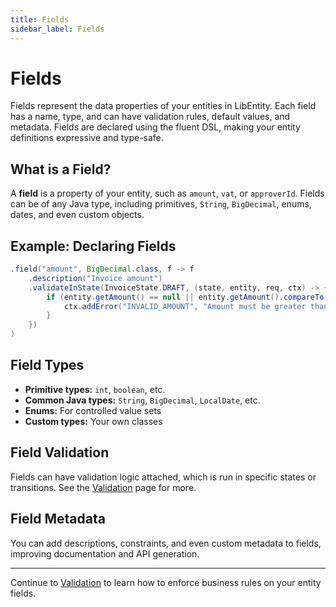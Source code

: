 ```yaml
---
title: Fields
sidebar_label: Fields
---
```


# Fields

Fields represent the data properties of your entities in LibEntity. Each field has a name, type, and can have validation rules, default values, and metadata. Fields are declared using the fluent DSL, making your entity definitions expressive and type-safe.

## What is a Field?

A **field** is a property of your entity, such as `amount`, `vat`, or `approverId`. Fields can be of any Java type, including primitives, `String`, `BigDecimal`, enums, dates, and even custom objects.

## Example: Declaring Fields

```java
.field("amount", BigDecimal.class, f -> f
    .description("Invoice amount")
    .validateInState(InvoiceState.DRAFT, (state, entity, req, ctx) -> {
        if (entity.getAmount() == null || entity.getAmount().compareTo(BigDecimal.ZERO) <= 0) {
            ctx.addError("INVALID_AMOUNT", "Amount must be greater than zero");
        }
    })
)
```

## Field Types

- **Primitive types:** `int`, `boolean`, etc.
- **Common Java types:** `String`, `BigDecimal`, `LocalDate`, etc.
- **Enums:** For controlled value sets
- **Custom types:** Your own classes

## Field Validation

Fields can have validation logic attached, which is run in specific states or transitions. See the [Validation](../validation/) page for more.

## Field Metadata

You can add descriptions, constraints, and even custom metadata to fields, improving documentation and API generation.

---

Continue to [Validation](../validation/) to learn how to enforce business rules on your entity fields.
